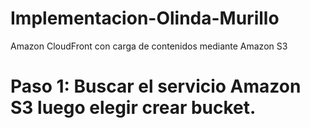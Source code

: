 # Implementacion-Olinda-Murillo
Amazon CloudFront con carga de contenidos mediante Amazon S3
# Paso 1: Buscar el servicio Amazon S3 luego elegir crear bucket.
